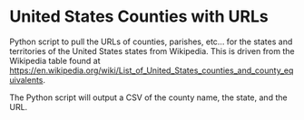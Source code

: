 # United States Counties with URLs
Python script to pull the URLs of counties, parishes, etc... for the states and territories of the United States states from Wikipedia.  This is driven from the Wikipedia table found at https://en.wikipedia.org/wiki/List_of_United_States_counties_and_county_equivalents.

The Python script will output a CSV of the county name, the state, and the URL.
